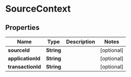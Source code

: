

# SourceContext


## Properties

| Name | Type | Description | Notes |
|------------ | ------------- | ------------- | -------------|
|**sourceId** | **String** |  |  [optional] |
|**applicationId** | **String** |  |  [optional] |
|**transactionId** | **String** |  |  [optional] |



